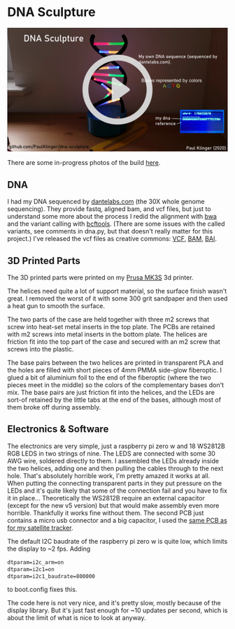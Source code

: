 # DNA Sculpture

[![](video_link_image.jpg)](https://youtu.be/C1H_zHTX7Ds "Project video")

There are some in-progress photos of the build [here](https://imgur.com/a/wToFaz0).

## DNA
I had my DNA sequenced by [dantelabs.com](https://www.dantelabs.com/) (the 30X whole genome sequencing). They provide fastq, aligned bam, and vcf files, but just to understand some more about the process I redid the alignment with [bwa](https://github.com/lh3/bwa) and the variant calling with [bcftools](https://github.com/samtools/bcftools). (There are some issues with the called variants, see comments in dna.py, but that doesn't really matter for this project.) I've released the vcf files as creative commons: [VCF](https://almoturg.com/paul_klinger_vcf_grch38.zip), [BAM](https://api.sequencing.com/download.ashx?id=27a5d439-af53-4887-940c-dd9895c1915e), [BAI](https://api.sequencing.com/download.ashx?id=ad2bf9d3-d068-4d9a-8b01-ec432784baf2).

## 3D Printed Parts
The 3D printed parts were printed on my [Prusa MK3S](https://shop.prusa3d.com/en/3d-printers/180-original-prusa-i3-mk3-kit.html) 3d printer.

The helices need quite a lot of support material, so the surface finish wasn't great. I removed the worst of it with some 300 grit sandpaper and then used a heat gun to smooth the surface.

The two parts of the case are held together with three m2 screws that screw into heat-set metal inserts in the top plate. The PCBs are retained with m2 screws into metal inserts in the bottom plate. The helices are friction fit into the top part of the case and secured with an m2 screw that screws into the plastic.

The base pairs between the two helices are printed in transparent PLA and the holes are filled with short pieces of 4mm PMMA side-glow fiberoptic. I glued a bit of aluminium foil to the end of the fiberoptic (where the two pieces meet in the middle) so the colors of the complementary bases don't mix. The base pairs are just friction fit into the helices, and the LEDs are sort-of retained by the little tabs at the end of the bases, although most of them broke off during assembly.

## Electronics & Software
The electronics are very simple, just a raspberry pi zero w and 18 WS2812B RGB LEDS in two strings of nine.
The LEDS are connected with some 30 AWG wire, soldered directly to them. I assembled the LEDs already inside the two helices, adding one and then pulling the cables through to the next hole. That's absolutely horrible work, I'm pretty amazed it works at all. When putting the connecting transparent parts in they put pressure on the LEDs and it's quite likely that some of the connection fail and you have to fix it in place... 
Theoretically the WS2812B require an external capacitor (except for the new v5 version) but that would make assembly even more horrible. Thankfully it works fine without them.
The second PCB just contains a micro usb connector and a big capacitor, I used the [same PCB as for my satellite tracker](https://github.com/PaulKlinger/satellite_tracker/tree/master/PCBs/auxiliary).

The default I2C baudrate of the raspberry pi zero w is quite low, which limits the display to ~2 fps. Adding
```
dtparam=i2c_arm=on
dtparam=i2c1=on
dtparam=i2c1_baudrate=800000
```
to boot.config fixes this.

The code here is not very nice, and it's pretty slow, mostly because of the display library. But it's just fast enough for ~10 updates per second, which is about the limit of what is nice to look at anyway.
